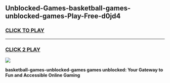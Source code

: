 
## Unblocked-Games-basketball-games-unblocked-games-Play-Free-d0jd4
<h3>
<a href="https://premium76.site?title=basketball-games-unblocked-games&ref=22A">CLICK TO PLAY</a></h3>
<hr>

<h3>
<a href="https://premium76.site?title=basketball-games-unblocked-games&ref=22A">CLICK 2 PLAY</a>
  
</h3>

<a href="https://premium76.site?title=basketball-games-unblocked-games&ref=22A"><img src="https://clearcache.store/games.png"></a>


**basketball-games-unblocked-games games unblocked: Your Gateway to Fun and Accessible Online Gaming**

